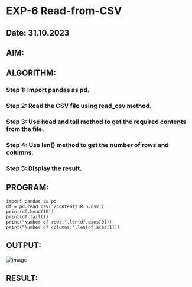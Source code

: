 # EXP-6 Read-from-CSV
## Date: 31.10.2023
## AIM:

## ALGORITHM:
### Step 1: Import pandas as pd.
### Step 2: Read the CSV file using read_csv method.
### Step 3: Use head and tail method to get the required contents from the file.
### Step 4: Use len() method to get the number of rows and columns.
### Step 5: Display the result.

## PROGRAM:
```
import pandas as pd
df = pd.read_csv('/content/IRIS.csv')
print(df.head(10))
print(df.tail())
print("Number of rows:",len(df.axes[0]))
print("Number of columns:",len(df.axes[1]))

```
## OUTPUT:

![image](https://github.com/Richard01072002/Read-from-CSV/assets/141472248/e9f2aba6-4095-408e-a995-8ae55ab962e6)

## RESULT:

